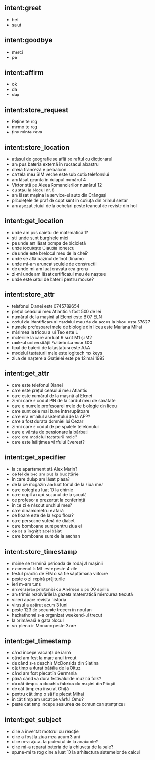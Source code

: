## intent:greet
- hei
- salut

## intent:goodbye
- merci
- pa

## intent:affirm
- ok
- da
- dap

## intent:store_request
- Reține te rog
- memo te rog
- ține minte ceva

## intent:store_location
- atlasul de geografie se află pe raftul cu dicționarul
- am pus bateria externă în rucsacul albastru
- cheia franceză e pe balcon
- cartela mea SIM veche este sub cutia telefonului
- am lăsat geanta în dulapul numărul 4
- Victor stă pe Aleea Romancierilor numărul 12
- eu stau la blocul nr. 8
- am lăsat mașina la service-ul auto din Crângași
- pliculețele de praf de copt sunt în cutiuța din primul sertar
- am așezat etuiul de la ochelari peste teancul de reviste din hol

## intent:get_location
- unde am pus caietul de matematică 1?
- știi unde sunt burghiele mici
- pe unde am lăsat pompa de bicicletă
- unde locuiește Claudia Ionescu
- de unde este brelocul meu de la chei?
- unde se află bazinul de înot Dinamo
- unde mi-am aruncat sculele de construcții
- de unde mi-am luat cravata cea grena
- zi-mi unde am lăsat certificatul meu de naștere
- unde este setul de baterii pentru mouse?

## intent:store_attr
- telefonul Dianei este 0745789654
- prețul ceasului meu Atlantic a fost 500 de lei
- numărul de la mașină al Elenei este B 07 ELN
- codul de identificare al cardului meu de de acces la birou este 57627
- numele profesoarei mele de biologie din liceu este Mariana Mihai
- mărimea la tricou a lui Teo este L
- materiile la care am luat 9 sunt M1 și M2
- rank-ul universității Politehnica este 800
- tipul de baterii de la tastatură este AAA
- modelul tastaturii mele este logitech mx keys
- ziua de naștere a Grațielei este pe 12 mai 1995

## intent:get_attr
- care este telefonul Dianei
- care este prețul ceasului meu Atlantic
- care este numărul de la mașină al Elenei
- zi-mi care e codul PIN de la cardul meu de sănătate
- care e numele profesoarei mele de biologie din liceu
- care sunt cele mai bune întrerupătoare
- care era emailul asistentului de la APP?
- care a fost durata domniei lui Cezar
- zi-mi care e codul de pe spatele telefonului
- care e vărsta de pensionare la bărbați
- care era modelul tastaturii mele?
- care este înălțimea vârfului Everest?

## intent:get_specifier
- la ce apartament stă Alex Marin?
- ce fel de bec am pus la bucătărie
- în care dulap am lăsat plasa?
- de la ce magazin am luat tortul de la ziua mea
- care colegi au luat 10 la chimie
- care copil a rupt scaunul de la școală
- ce profesor a prezentat la conferință
- în ce zi e născut unchiul meu?
- care dinamometru e afară
- ce floare este de la expo flora?
- care persoane suferă de diabet
- care bomboane sunt pentru ziua ei
- ce os a înghițit acel băiat
- care bomboane sunt de la auchan

## intent:store_timestamp
- mâine se termină perioada de rodaj al mașinii
- examenul la ML este peste 4 zile
- testul practic de EIM o să fie săptămâna viitoare
- peste o zi expiră prăjiturile
- ieri m-am tuns
- aniversarea prieteniei cu Andreea e pe 30 aprilie
- am trimis rezolvările la gazeta matematică miercurea trecută
- vineri apare revista historia
- virusul a apărut acum 3 luni
- peste 123 de secunde trecem în noul an
- hackathonul s-a organizat weekend-ul trecut
- la primăvară e gata blocul
- voi pleca in Monaco peste 3 ore

## intent:get_timestamp
- când începe vacanța de iarnă
- când am fost la mare anul trecut
- de când s-a deschis McDonalds din Slatina
- cât timp a durat bătălia de la Oituz
- când am fost plecat în Germania
- până când va dura festivalul de muzică folk?
- de cât timp s-a deschis fabrica de mașini din Pitești
- de cât timp era însurat Ghiță
- pentru cât timp o să fie plecat Mihai
- în cât timp am urcat pe vârful Omu?
- peste cât timp începe sesiunea de comunicări științifice?

## intent:get_subject
- cine a inventat motorul cu reacție
- cine a fost la ziua mea acum 3 ani
- cine m-a ajutat la proiectul de la anatomie?
- cine mi-a reparat bateria de la chiuveta de la baie?
- spune-mi te rog cine a luat 10 la arhitectura sistemelor de calcul
